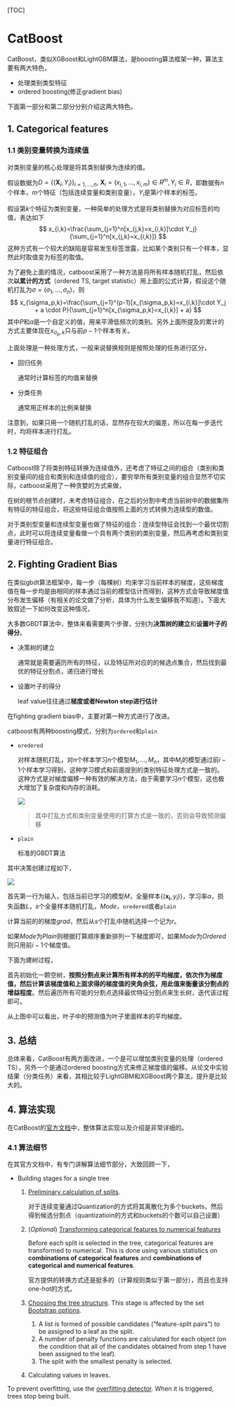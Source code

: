 [TOC]

# CatBoost

CatBoost，类似XGBoost和LightGBM算法，是boosting算法框架一种，算法主要有两大特色，

- 处理类别类型特征
- ordered boosting(修正gradient bias)

下面第一部分和第二部分分别介绍这两大特色。

## 1. Categorical features

### 1.1 类别变量转换为连续值

对类别变量的核心处理是将其类别替换为连续的值。

假设数据为$D=\{(\boldsymbol{X}_i,Y_i)\}_{i=1,\ldots,n},\ \boldsymbol{X}_i=(x_{i,1},\ldots, x_{i,m}) \in R^m, Y_i \in R$，即数据有$n$个样本，$m$个特征（包括连续变量和类别变量），$Y_i$是第$i$个样本的标签。

假设第$k$个特征为类别变量，一种简单的处理方式是将类别替换为对应标签的均值，表达如下
$$
x_{i,k}=\frac{\sum_{j=1}^n[x_{j,k}=x_{i,k}]\cdot Y_j}{\sum_{j=1}^n[x_{j,k}=x_{i,k}]}
$$
这种方式有一个较大的缺陷是容易发生标签泄露，比如某个类别只有一个样本，显然此时取值变为标签的取值。

为了避免上面的情况，catboost采用了一种方法是将所有样本随机打乱，然后依次**以累计的方式**（ordered TS, target statistic）用上面的公式计算，假设这个随机打乱为$\sigma = (\sigma_1,\ldots,\sigma_n)$，则
$$
x_{\sigma_p,k}=\frac{\sum_{j=1}^{p-1}[x_{\sigma_p,k}=x_{i,k}]\cdot Y_j + a \cdot P}{\sum_{j=1}^n[x_{\sigma_p,k}=x_{i,k}] + a}
$$
其中$P$和$a$是一个自定义的值，用来平滑低频次的类别。另外上面所提及的累计的方式主要体现在$x_{\sigma_p,k}$只与前$p-1$个样本有关。

上面处理是一种处理方式，一般来说替换规则是按照处理的任务进行区分，

- 回归任务

  通常时计算标签的均值来替换

- 分类任务

  通常用正样本的比例来替换

注意到，如果只用一个随机打乱的话，显然存在较大的偏差，所以在每一步迭代时，均将样本进行打乱。

### 1.2 特征组合

Catboost除了将类别特征转换为连续值外，还考虑了特征之间的组合（类别和类别变量间的组合和类别和连续值的组合），要穷举所有类别变量的组合显然不切实际，catboost采用了一种贪婪的方式来做，

在树的根节点创建时，未考虑特征组合，在之后的分割中考虑当前树中的数据集所有特征的特征组合，将这些特征组合值按照上面的方式转换为连续型的数值。

对于类别型变量和连续型变量也做了特征的组合：连续型特征会找到一个最优切割点，此时可以将连续变量看做一个具有两个类别的类别变量，然后再考虑和类别变量进行特征组合。

## 2. Fighting Gradient Bias

在类似gbdt算法框架中，每一步（每棵树）均来学习当前样本的梯度，这些梯度值在每一步均是由相同的样本通过当前的模型估计而得到，这种方式会导致梯度值分布发生偏移（有相关的论文做了分析，具体为什么发生偏移我不知道）。下面大致叙述一下如何改变这种情况，

大多数GBDT算法中，整体来看需要两个步骤，分别为**决策树的建立**和**设置叶子的得分**。

- 决策树的建立

  通常就是需要遍历所有的特征，以及特征所对应的的候选点集合，然后找到最优的特征分割点，递归进行增长

- 设置叶子的得分

  leaf value往往通过**梯度或者Newton step进行估计**

在fighting gradient bias中，主要对第一种方式进行了改进。

catboost有两种boosting模式，分别为`ordered`和`plain`

- `oredered`

  对样本随机打乱，对$n$个样本学习$n$个模型$M_1,\ldots,M_n$，其中$M_i$的模型通过前$i-1$个样本学习得到，这种学习模式和前面提到的类别特征处理方式是一致的。这种方式是对梯度偏移一种有效的解决方法，由于需要学习$n$个模型，这也极大增加了复杂度和内存的消耗。

  ![](../../../pics/catboost.png)

  > 其中打乱方式和类别变量使用的打算方式是一致的，否则会导致预测偏移

- `plain`

  标准的GBDT算法

其中决策创建过程如下，

![](../../../pics/catboost_build_tree.png)

首先第一行为输入，包括当前已学习的模型$M$，全量样本$\{(\boldsymbol{x_i},y_i)\}$，学习率$\alpha$，损失函数$L$，$s$个全量样本随机打乱，$Mode$，`oredered`或者`plain`

计算当前的的梯度$grad$，然后从$s$个打乱中随机选择一个记为$r$。

如果$Mode$为$Plain$则根据打算顺序重新排列一下梯度即可，如果$Mode$为$Ordered$则只用前$i-1$个梯度值。

下面为建树过程，

首先初始化一颗空树，**按照分割点来计算所有样本的的平均梯度，依次作为梯度值，然后计算该梯度值和上面求得的梯度值的夹角余弦，用此值来衡量该分割点的增益程度**。然后遍历所有可能的分割点选择最优特征分割点来生长树，迭代该过程即可。

从上图中可以看出，叶子中的预测值为叶子里面样本的平均梯度。

## 3. 总结

总体来看，CatBoost有两方面改进，一个是可以增加类别变量的处理（ordered TS），另外一个是通过ordered boosting方式来修正梯度值的偏移。从论文中实验结果（分类任务）来看，其相比较于LightGBM和XGBoost两个算法，提升是比较大的。

## 4. 算法实现

在CatBoost的[官方文档](https://catboost.ai/docs/)中，整体算法实现以及介绍是非常详细的。

### 4.1 算法细节

在其官方文档中，有专门讲解算法细节部分，大致回顾一下，

- Building stages for a single tree

  1. [Preliminary calculation of splits](https://catboost.ai/docs/concepts/algorithm-main-stages_pre-count.html#algorithm-main-stages_pre-count).

     对于连续变量通过Quantization的方式将其离散化为多个buckets，然后得到候选分割点（quantizatioin的方式和buckets的个数可以自己设置）

  2. (*Optional*) [Transforming categorical features to numerical features](https://catboost.ai/docs/concepts/algorithm-main-stages_cat-to-numberic.html#algorithm-main-stages_cat-to-numberic)

     Before each split is selected in the tree, categorical features are transformed to numerical. This is done using various statistics on **combinations of categorical features** and **combinations of categorical and numerical features**.

     官方提供的转换方式还是挺多的（计算规则类似于第一部分），而且也支持one-hot的方式。

  3. [Choosing the tree structure](https://catboost.ai/docs/concepts/algorithm-main-stages_choose-tree-structure.html#algorithm-main-stages_choose-tree-structure). This stage is affected by the set [Bootstrap options](https://catboost.ai/docs/concepts/algorithm-main-stages_bootstrap-options.html).

     1. A list is formed of possible candidates (“feature-split pairs”) to be assigned to a leaf as the split.
     2. A number of penalty functions are calculated for each object (on the condition that all of the candidates obtained from step 1 have been assigned to the leaf).
     3. The split with the smallest penalty is selected.

  4. Calculating values in leaves.

To prevent overfitting, use the [overfitting detector](https://catboost.ai/docs/concepts/overfitting-detector.html). When it is triggered, trees stop being built.

